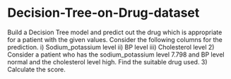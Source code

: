 # Decision-Tree-on-Drug-dataset
 Build a Decision Tree model and predict out the drug which is  appropriate for a patient  with the given values.
 Consider the following columns for the prediction. 
 i) Sodium_potassium level 
 ii) BP level 
 iii) Cholesterol level 
2) Consider a patient who has the sodium_potassium level 7.798 and BP level normal and the cholesterol level high. Find the suitable drug used. 
3) Calculate the score. 
